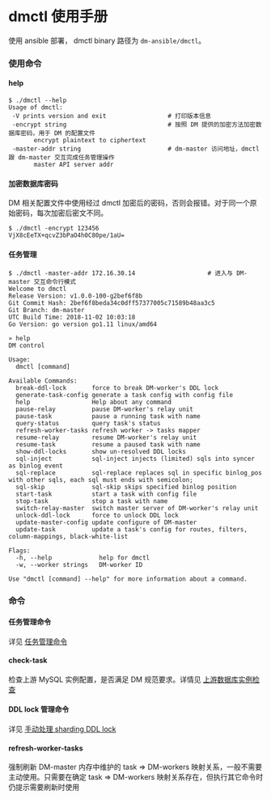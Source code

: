 dmctl 使用手册
===

使用 ansible 部署， dmctl binary 路径为 `dm-ansible/dmctl`。

### 使用命令

#### help

```
$ ./dmctl --help
Usage of dmctl:
 -V	prints version and exit                 # 打印版本信息
 -encrypt string                            # 按照 DM 提供的加密方法加密数据库密码，用于 DM 的配置文件
​    	encrypt plaintext to ciphertext
 -master-addr string                        # dm-master 访问地址，dmctl 跟 dm-master 交互完成任务管理操作
​    	master API server addr
```

#### 加密数据库密码

DM 相关配置文件中使用经过 dmctl 加密后的密码，否则会报错。对于同一个原始密码，每次加密后密文不同。

```
$ ./dmctl -encrypt 123456
VjX8cEeTX+qcvZ3bPaO4h0C80pe/1aU=
```

#### 任务管理

```
$ ./dmctl -master-addr 172.16.30.14                    # 进入与 DM-master 交互命令行模式
Welcome to dmctl
Release Version: v1.0.0-100-g2bef6f8b
Git Commit Hash: 2bef6f8beda34c0dff57377005c71589b48aa3c5
Git Branch: dm-master
UTC Build Time: 2018-11-02 10:03:18
Go Version: go version go1.11 linux/amd64

» help
DM control

Usage:
  dmctl [command]

Available Commands:
  break-ddl-lock       force to break DM-worker's DDL lock
  generate-task-config generate a task config with config file
  help                 Help about any command
  pause-relay          pause DM-worker's relay unit
  pause-task           pause a running task with name
  query-status         query task's status
  refresh-worker-tasks refresh worker -> tasks mapper
  resume-relay         resume DM-worker's relay unit
  resume-task          resume a paused task with name
  show-ddl-locks       show un-resolved DDL locks
  sql-inject           sql-inject injects (limited) sqls into syncer as binlog event
  sql-replace          sql-replace replaces sql in specific binlog_pos with other sqls, each sql must ends with semicolon;
  sql-skip             sql-skip skips specified binlog position
  start-task           start a task with config file
  stop-task            stop a task with name
  switch-relay-master  switch master server of DM-worker's relay unit
  unlock-ddl-lock      force to unlock DDL lock
  update-master-config update configure of DM-master
  update-task          update a task's config for routes, filters, column-mappings, black-white-list

Flags:
  -h, --help             help for dmctl
  -w, --worker strings   DM-worker ID

Use "dmctl [command] --help" for more information about a command.
```

### 命令

#### 任务管理命令

详见 [任务管理命令](./task-commands.md)

#### check-task

检查上游 MySQL 实例配置，是否满足 DM 规范要求。详情见 [上游数据库实例检查](../precheck.md)

#### DDL lock 管理命令

详见 [手动处理 sharding DDL lock](../shard-table/handle-DDL-lock.md)

#### refresh-worker-tasks

强制刷新 DM-master 内存中维护的 task => DM-workers 映射关系，一般不需要主动使用。只需要在确定 task => DM-workers 映射关系存在，但执行其它命令时仍提示需要刷新时使用

